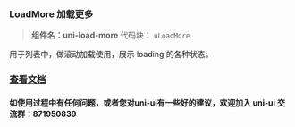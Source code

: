 

### LoadMore 加载更多
> **组件名：uni-load-more**
> 代码块： `uLoadMore`


用于列表中，做滚动加载使用，展示 loading 的各种状态。


### [查看文档](https://uniapp.dcloud.io/component/uniui/uni-load-more)
#### 如使用过程中有任何问题，或者您对uni-ui有一些好的建议，欢迎加入 uni-ui 交流群：871950839 


